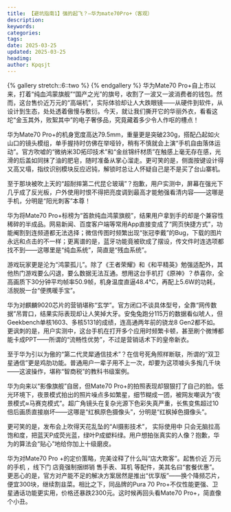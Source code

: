 ```yaml
---
title: 【避坑指南1】强的起飞？—华为mate70Pro+（客观）
description: 
keywords: 
categories: 
tags: 
date: 2025-03-25
updated: 2025-03-25
headimg: 
author: Kpqsjt
---
```


{% gallery stretch::6::two %}
{% endgallery %}
华为Mate70 Pro+自上市以来，打着“纯血鸿蒙旗舰”“国产之光”的旗号，收割了一波又一波消费者的钱包。然而，这台售价近万元的“高端机”，实际体验却让人大跌眼镜——从硬件到软件，从设计到生态，处处透着傲慢与敷衍。今天，就让我们撕开它的华丽外衣，看看这坨“金玉其外，败絮其中”的电子奢侈品，究竟藏着多少令人作呕的槽点！

华为Mate70 Pro+的机身宽度高达79.5mm，重量更是突破230g，搭配凸起如火山口的镜头模组，单手握持时仿佛在举哑铃，稍有不慎就会上演“手机自由落体运动”。官方吹嘘的“微纳米3D拓印技术”和“金丝锦纤材质”在触感上毫无存在感，光滑的后盖如同抹了油的肥皂，随时准备从掌心溜走。更可笑的是，侧面按键设计得又高又塌，指纹识别模块反应迟钝，解锁时总让人怀疑自己是不是买了台山寨机。

至于那块被吹上天的“超耐摔第二代昆仑玻璃”？抱歉，用户实测中，屏幕在强光下几乎成了反光板，户外使用时恨不得把亮度调到最高才能勉强看清内容——这哪是手机，分明是“阳光刺客”本尊！

华为将Mate70 Pro+标榜为“首款纯血鸿蒙旗舰”，结果用户拿到手的却是个兼容性稀碎的半成品。网易新闻、百度客户端等常用App直接变成了“网页快捷方式”，功能阉割到连频道都无法选择；微信传图时频繁出现“张冠李戴”的Bug，下载的图片永远和点击的不一样；更离谱的是，蓝牙功能竟被砍成了摆设，传文件时连选项都找不到——这哪里是“纯血系统”，简直是“残血系统”。

游戏玩家更是沦为“鸿蒙孤儿”。除了《王者荣耀》和《和平精英》勉强适配外，其他热门游戏要么闪退，要么数据无法互通。想用这台手机打《原神》？恭喜你，全高画质下30分钟平均帧率50.9帧，机身温度直逼48.4℃，再配上5.6W的功耗，活脱脱一台“便携暖手宝”。
 
华为对麒麟9020芯片的营销堪称“玄学”。官方闭口不谈具体型号，全靠“网传数据”吊胃口，结果实际表现却让人笑掉大牙。安兔兔跑分115万的数据看似唬人，但Geekbench单核1603、多核5131的成绩，连高通两年前的骁龙8 Gen2都不如。更讽刺的是，用户实测中，这台手机在打开多个应用时频繁卡顿，甚至刷个微博都能卡成PPT——所谓的“流畅性优势”，不过是营销话术下的皇帝新衣。

至于华为引以为傲的“第二代灵犀通信技术”？在信号死角照样断联，所谓的“双卫星通信”更是鸡肋功能。普通用户一辈子用不上一次，却要为这项噱头多掏几千块——这波操作，堪称“智商税”的教科书级案例。
 
华为向来以“影像旗舰”自居，但Mate70 Pro+的拍照表现却狠狠打了自己的脸。低光环境下，夜景模式拍出的照片噪点多如繁星，细节糊成一团，被网友嘲讽为“夜景模式≈马赛克模式”。超广角镜头在复杂光源下色彩失真严重，长焦变焦超过10倍后画质直接崩坏——这哪是“红枫原色摄像头”，分明是“红枫掉色摄像头”。

更可笑的是，发布会上吹得天花乱坠的“AI摄影技术”， 实际使用中 只会无脑拉高饱和度，把蓝天P成荧光蓝，绿叶P成塑料绿。用户想拍张真实的人像？抱歉，华为的算法会“贴心”地给你加上十级磨皮。

华为对Mate70 Pro +的定价策略，完美诠释了什么叫“店大欺客”。起售价近 万元的手机 ，线下门 店竟强制捆绑销 售手表、耳机 等配件，美其名曰“套餐优惠”。更恶心的是，官方对产能不足的解决方案居然是推出“优享版”——换个降频芯片，便宜300块，继续割韭菜。相比之下，同品牌的Pura 70 Pro+不仅性能更强、卫星通话功能更实用，价格还暴跌2300元。这时候再回头看Mate70 Pro+，简直像个小丑。
